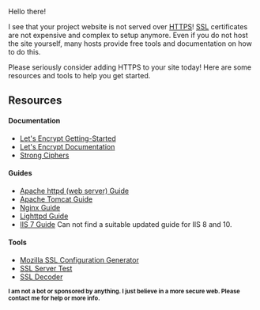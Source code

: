 Hello there!

I see that your project website is not served over [HTTPS](https://en.wikipedia.org/wiki/HTTPS)! [SSL](https://en.wikipedia.org/wiki/Transport_Layer_Security) certificates are not expensive and complex to setup anymore. Even if you do not host the site yourself, many hosts provide free tools and documentation on how to do this.

Please seriously consider adding HTTPS to your site today! Here are some resources and tools to help you get started.

## Resources

#### Documentation
* [Let's Encrypt Getting-Started](https://letsencrypt.org/getting-started/)
* [Let's Encrypt Documentation](https://letsencrypt.org/docs/)
* [Strong Ciphers](https://cipherli.st/)

#### Guides
* [Apache httpd (web server) Guide](https://httpd.apache.org/docs/2.4/ssl/ssl_howto.html)
* [Apache Tomcat Guide](https://tomcat.apache.org/tomcat-7.0-doc/ssl-howto.html)
* [Nginx Guide](https://nginx.org/en/docs/http/configuring_https_servers.html)
* [Lighttpd Guide](https://redmine.lighttpd.net/projects/1/wiki/docs_ssl)
* [IIS 7 Guide](https://technet.microsoft.com/en-us/library/cc732230(v=ws.10).aspx) Can not find a suitable updated guide for IIS 8 and 10.

#### Tools
* [Mozilla SSL Configuration Generator](https://mozilla.github.io/server-side-tls/ssl-config-generator/)
* [SSL Server Test](https://www.ssllabs.com/ssltest/)
* [SSL Decoder](https://ssldecoder.org/)

**<sub>I am not a bot or sponsored by anything. I just believe in a more secure web. Please contact me for help or more info.</sub>**
